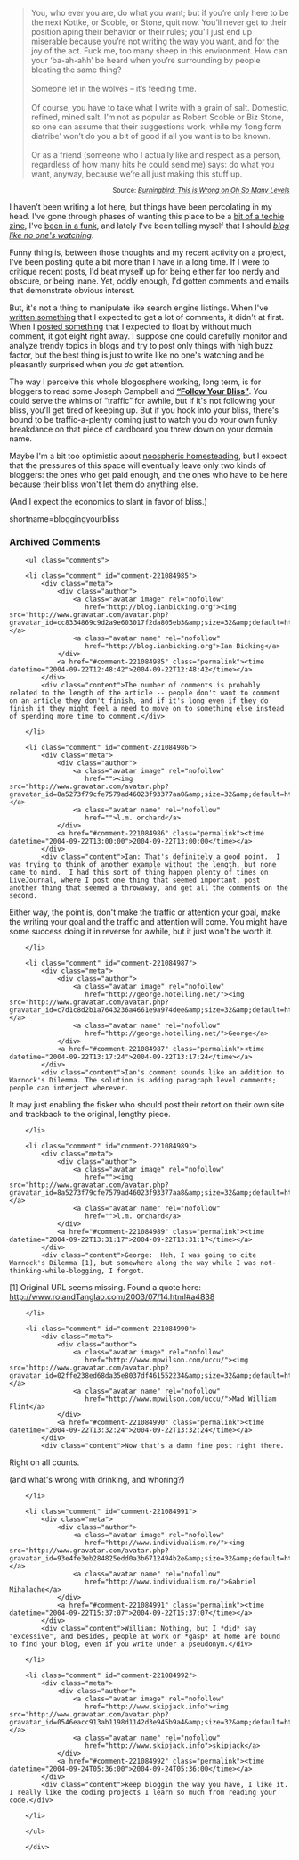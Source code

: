 <blockquote>You, who ever you are, do what you want; but if you&#8217;re only here to be the next Kottke, or Scoble, or Stone, quit now. You&#8217;ll never get to their position aping their behavior or their rules; you&#8217;ll just end up miserable because you&#8217;re not writing the way you want, and for the joy of the act. Fuck me, too many sheep in this environment. How can your &#8216;ba-ah-ahh&#8217; be heard when you&#8217;re surrounding by people bleating the same thing?
<br /><br />
Someone let in the wolves &#8211; it&#8217;s feeding time.
<br /><br />
Of course, you have to take what I write with a grain of salt. Domestic, refined, mined salt. I&#8217;m not as popular as Robert Scoble or Biz Stone, so one can assume that their suggestions work, while my &#8216;long form diatribe&#8217; won&#8217;t do you a bit of good if all you want is to be known.
<br /><br />
 Or as a friend (someone who I actually like and respect as a person, regardless of how many hits he could send me) says: do what you want, anyway, because we&#8217;re all just making this stuff up.</blockquote>
<div align="right"><small>Source: <cite><a href="http://weblog.burningbird.net/archives/2004/09/19/this-is-wrong-on-oh-so-many-levels/">Burningbird: This is Wrong on Oh So Many Levels</a></cite></small></div>

I haven't been writing a lot here, but things have been percolating in my head.  I've gone through phases of wanting this place to be a [bit of a techie zine][transzine], I've [been in a funk][funk], and lately I've been telling myself that I should [*blog like no one's watching*][neverthink].

Funny thing is, between those thoughts and my recent activity on a project, I've been posting quite a bit more than I have in a long time.  If I were to critique recent posts, I'd beat myself up for being either far too nerdy and obscure, or being inane.  Yet, oddly enough, I'd gotten comments and emails that demonstrate obvious interest.

But, it's not a thing to manipulate like search engine listings.  When I've [written something][wishlist] that I expected to get a lot of comments, it didn't at first.  When I [posted something][restagg] that I expected to float by without much comment, it got eight right away.  I suppose one could carefully monitor and analyze trendy topics in blogs and try to post only things with high buzz factor, but the best thing is just to write like no one's watching and be pleasantly surprised when you *do* get attention.

The way I perceive this whole blogosphere working, long term, is for bloggers to read some Joseph Campbell and [**&#8220;Follow Your Bliss&#8221;**][bliss].  You could serve the whims of &#8220;traffic&#8221; for awhile, but if it's not following your bliss, you'll get tired of keeping up.  But if you hook into your bliss, there's bound to be traffic-a-plenty coming just to watch you do your own funky breakdance on that piece of cardboard you threw down on your domain name.

Maybe I'm a bit too optimistic about [noospheric homesteading][noosphere], but I expect that the pressures of this space will eventually leave only two kinds of bloggers: the ones who get paid enough, and the ones who have to be here because their bliss won't let them do anything else.

(And I expect the economics to slant in favor of bliss.)

[noosphere]: http://www.catb.org/~esr/writings/homesteading/homesteading/
[bliss]: http://www.jcf.org/bliss.php
[restagg]: http://www.decafbad.com/blog/2004/09/15/manipulating_aggregate_resources_in_a_rest_api
[wishlist]: http://www.decafbad.com/blog/2004/06/16/wishofthemonthclub1
[funk]: http://www.decafbad.com/blog/2004/07/14/dork_funk
[neverthink]: http://www.decafbad.com/blog/2004/08/29/blogging_without_thought
[transzine]: http://www.decafbad.com/blog/2004/05/25/i_was_a_preteen_transactor_author_wannabe_and_still_am
<!--more-->
shortname=bloggingyourbliss

<div id="comments" class="comments archived-comments">
            <h3>Archived Comments</h3>
            
        <ul class="comments">
            
        <li class="comment" id="comment-221084985">
            <div class="meta">
                <div class="author">
                    <a class="avatar image" rel="nofollow" 
                       href="http://blog.ianbicking.org"><img src="http://www.gravatar.com/avatar.php?gravatar_id=cc8334869c9d2a9e603017f2da805eb3&amp;size=32&amp;default=http://mediacdn.disqus.com/1320279820/images/noavatar32.png"/></a>
                    <a class="avatar name" rel="nofollow" 
                       href="http://blog.ianbicking.org">Ian Bicking</a>
                </div>
                <a href="#comment-221084985" class="permalink"><time datetime="2004-09-22T12:48:42">2004-09-22T12:48:42</time></a>
            </div>
            <div class="content">The number of comments is probably related to the length of the article -- people don't want to comment on an article they don't finish, and if it's long even if they do finish it they might feel a need to move on to something else instead of spending more time to comment.</div>
            
        </li>
    
        <li class="comment" id="comment-221084986">
            <div class="meta">
                <div class="author">
                    <a class="avatar image" rel="nofollow" 
                       href=""><img src="http://www.gravatar.com/avatar.php?gravatar_id=8a5273f79cfe7579ad46023f93377aa8&amp;size=32&amp;default=http://mediacdn.disqus.com/1320279820/images/noavatar32.png"/></a>
                    <a class="avatar name" rel="nofollow" 
                       href="">l.m. orchard</a>
                </div>
                <a href="#comment-221084986" class="permalink"><time datetime="2004-09-22T13:00:00">2004-09-22T13:00:00</time></a>
            </div>
            <div class="content">Ian: That's definitely a good point.  I was trying to think of another example without the length, but none came to mind.  I had this sort of thing happen plenty of times on LiveJournal, where I post one thing that seemed important, post another thing that seemed a throwaway, and get all the comments on the second.

Either way, the point is, don't make the traffic or attention your goal, make the writing your goal and the traffic and attention will come.  You might have some success doing it in reverse for awhile, but it just won't be worth it.</div>
            
        </li>
    
        <li class="comment" id="comment-221084987">
            <div class="meta">
                <div class="author">
                    <a class="avatar image" rel="nofollow" 
                       href="http://george.hotelling.net/"><img src="http://www.gravatar.com/avatar.php?gravatar_id=c7d1c8d2b1a7643236a4661e9a974dee&amp;size=32&amp;default=http://mediacdn.disqus.com/1320279820/images/noavatar32.png"/></a>
                    <a class="avatar name" rel="nofollow" 
                       href="http://george.hotelling.net/">George</a>
                </div>
                <a href="#comment-221084987" class="permalink"><time datetime="2004-09-22T13:17:24">2004-09-22T13:17:24</time></a>
            </div>
            <div class="content">Ian's comment sounds like an addition to Warnock's Dilemma. The solution is adding paragraph level comments; people can interject wherever.  

It may just enabling the fisker who should post their retort on their own site and trackback to the original, lengthy piece.</div>
            
        </li>
    
        <li class="comment" id="comment-221084989">
            <div class="meta">
                <div class="author">
                    <a class="avatar image" rel="nofollow" 
                       href=""><img src="http://www.gravatar.com/avatar.php?gravatar_id=8a5273f79cfe7579ad46023f93377aa8&amp;size=32&amp;default=http://mediacdn.disqus.com/1320279820/images/noavatar32.png"/></a>
                    <a class="avatar name" rel="nofollow" 
                       href="">l.m. orchard</a>
                </div>
                <a href="#comment-221084989" class="permalink"><time datetime="2004-09-22T13:31:17">2004-09-22T13:31:17</time></a>
            </div>
            <div class="content">George:  Heh, I was going to cite Warnock's Dilemma [1], but somewhere along the way while I was not-thinking-while-blogging, I forgot.

[1] Original URL seems missing.  Found a quote here: http://www.rolandTanglao.com/2003/07/14.html#a4838</div>
            
        </li>
    
        <li class="comment" id="comment-221084990">
            <div class="meta">
                <div class="author">
                    <a class="avatar image" rel="nofollow" 
                       href="http://www.mpwilson.com/uccu/"><img src="http://www.gravatar.com/avatar.php?gravatar_id=02ffe238ed68da35e8037df461552234&amp;size=32&amp;default=http://mediacdn.disqus.com/1320279820/images/noavatar32.png"/></a>
                    <a class="avatar name" rel="nofollow" 
                       href="http://www.mpwilson.com/uccu/">Mad William Flint</a>
                </div>
                <a href="#comment-221084990" class="permalink"><time datetime="2004-09-22T13:32:24">2004-09-22T13:32:24</time></a>
            </div>
            <div class="content">Now that's a damn fine post right there.

Right on all counts.  

(and what's wrong with drinking, and whoring?)</div>
            
        </li>
    
        <li class="comment" id="comment-221084991">
            <div class="meta">
                <div class="author">
                    <a class="avatar image" rel="nofollow" 
                       href="http://www.individualism.ro/"><img src="http://www.gravatar.com/avatar.php?gravatar_id=93e4fe3eb284825edd0a3b6712494b2e&amp;size=32&amp;default=http://mediacdn.disqus.com/1320279820/images/noavatar32.png"/></a>
                    <a class="avatar name" rel="nofollow" 
                       href="http://www.individualism.ro/">Gabriel Mihalache</a>
                </div>
                <a href="#comment-221084991" class="permalink"><time datetime="2004-09-22T15:37:07">2004-09-22T15:37:07</time></a>
            </div>
            <div class="content">William: Nothing, but I *did* say "excessive", and besides, people at work or *gasp* at home are bound to find your blog, even if you write under a pseudonym.</div>
            
        </li>
    
        <li class="comment" id="comment-221084992">
            <div class="meta">
                <div class="author">
                    <a class="avatar image" rel="nofollow" 
                       href="http://www.skipjack.info"><img src="http://www.gravatar.com/avatar.php?gravatar_id=0546eacc913ab1198d1142d3e945b9a4&amp;size=32&amp;default=http://mediacdn.disqus.com/1320279820/images/noavatar32.png"/></a>
                    <a class="avatar name" rel="nofollow" 
                       href="http://www.skipjack.info">skipjack</a>
                </div>
                <a href="#comment-221084992" class="permalink"><time datetime="2004-09-24T05:36:00">2004-09-24T05:36:00</time></a>
            </div>
            <div class="content">keep bloggin the way you have, I like it. I really like the coding projects I learn so much from reading your code.</div>
            
        </li>
    
        </ul>
    
        </div>
    
